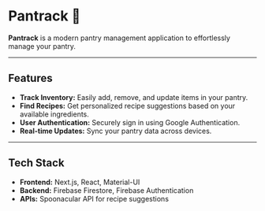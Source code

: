 # **Pantrack** 🥕

**Pantrack** is a modern pantry management application to effortlessly manage your pantry.

---

## **Features**

- **Track Inventory:** Easily add, remove, and update items in your pantry.
- **Find Recipes:** Get personalized recipe suggestions based on your available ingredients.
- **User Authentication:** Securely sign in using Google Authentication.
- **Real-time Updates:** Sync your pantry data across devices.

---

## **Tech Stack**

- **Frontend:** Next.js, React, Material-UI
- **Backend:** Firebase Firestore, Firebase Authentication
- **APIs:** Spoonacular API for recipe suggestions
